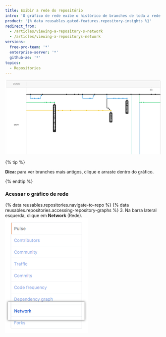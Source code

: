 ```yaml
---
title: Exibir a rede do repositório
intro: 'O gráfico de rede exibe o histórico de branches de toda a rede do repositório, incluindo branches do repositório raiz e branches de bifurcações que contêm commits exclusivos da rede.'
product: '{% data reusables.gated-features.repository-insights %}'
redirect_from:
  - /articles/viewing-a-repository-s-network
  - /articles/viewing-a-repositorys-network
versions:
  free-pro-team: '*'
  enterprise-server: '*'
  github-ae: '*'
topics:
  - Repositories
---
```


![Gráfico de rede do repositório](/assets/images/help/graphs/repo_network_graph.png)

{% tip %}

**Dica:** para ver branches mais antigos, clique e arraste dentro do gráfico.

{% endtip %}

### Acessar o gráfico de rede

{% data reusables.repositories.navigate-to-repo %}
{% data reusables.repositories.accessing-repository-graphs %}
3. Na barra lateral esquerda, clique em **Network** (Rede). ![Guia Network (Rede)](/assets/images/help/graphs/network_tab.png)
